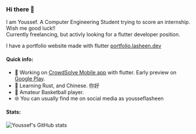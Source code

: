 ### Hi there 👋
I am Youssef. A Computer Engineering Student trying to score an internship. Wish me good luck!!  
Currently freelancing, but activly looking for a flutter developer position.

I have a portfolio website made with flutter [portfolio.lasheen.dev](http://portfolio.lasheen.dev)

#### Quick info:
- 🔭 Working on [CrowdSolve Mobile app](https://github.com/CrowdSolve/Mobile) with flutter. Early preview on  [Google Play](https://play.google.com/store/apps/details?id=dev.lasheen.crowdsolve).
- 🌱 Learning Rust, and Chinese. 你好
- 🏀 Amateur Basketball player.
- 🌐 You can usually find me on social media as yousseflasheen


#### Stats:  
![Youssef's GitHub stats](https://github-readme-stats.vercel.app/api?username=yousseflasheen&show_icons=true&theme=github_dark)

